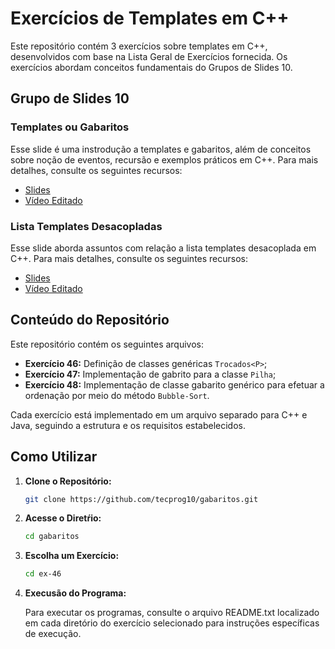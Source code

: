 # Exercícios de Templates em C++

Este repositório contém 3 exercícios sobre templates em C++, desenvolvidos com base na Lista Geral de Exercícios fornecida. Os exercícios abordam conceitos fundamentais do Grupos de Slides 10.

## Grupo de Slides 10

### Templates ou Gabaritos

Esse slide é uma instrodução a templates e gabaritos, além de conceitos sobre noção de eventos, recursão e exemplos práticos em C++. Para mais detalhes, consulte os seguintes recursos:

- [Slides](http://pessoal.dainf.ct.utfpr.edu.br/jeansimao/Fundamentos2/LinguagemC++UML/Fundamentos2-SlidesC++10A-2020-07-20.pdf)
- [Vídeo Editado](https://pessoal.dainf.ct.utfpr.edu.br/jeansimao/Fundamentos2/LinguagemC++UML/Fundamentos1-2-SlidesC++10A.htm)

### Lista Templates Desacopladas

Esse slide aborda assuntos com relação a lista templates desacoplada em C++. Para mais detalhes, consulte os seguintes recursos:

- [Slides](http://pessoal.dainf.ct.utfpr.edu.br/jeansimao/Fundamentos2/LinguagemC++UML/Fundamentos2-SlidesC++10B-2020-07-20.pdf)
- [Vídeo Editado](https://pessoal.dainf.ct.utfpr.edu.br/jeansimao/Fundamentos2/LinguagemC++UML/Fundamentos1-2-SlidesC++10B.htm)

## Conteúdo do Repositório

Este repositório contém os seguintes arquivos:

- **Exercício 46:** Definição de classes genéricas `Trocados<P>`;
- **Exercício 47:** Implementação de gabrito para a classe `Pilha`;
- **Exercício 48:** Implementação de classe gabarito genérico para efetuar a ordenação por meio do método `Bubble-Sort`.

Cada exercício está implementado em um arquivo separado para C++ e Java, seguindo a estrutura e os requisitos estabelecidos.

## Como Utilizar

1. **Clone o Repositório:**

   ```bash
   git clone https://github.com/tecprog10/gabaritos.git

2. **Acesse o Diretŕio:**

   ```bash
   cd gabaritos

3. **Escolha um Exercício:**

   ```bash
   cd ex-46

4. **Execusão do Programa:**

   Para executar os programas, consulte o arquivo README.txt localizado em cada diretório do exercício selecionado para instruções específicas de execução.
